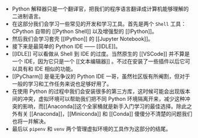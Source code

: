 - Python 解释器只是一个翻译官，把我们的程序语言翻译成计算机能够理解的二进制语言。
- 在这部分我们会学习一些常见的开发和学习工具。首先是两个 `Shell` 工具：CPython 自带的 [[Python Shell]] 以及增强型的 [[IPython]]。
- 然后我们会学习套壳 [[IPython]] 的 [[Jupyter Notebook]]。
- 接下来是最简单的 Python IDE —— [[IDLE]]。
- [[IDLE]] 可以看做从 Shell 到 IDE 的过度。当然原生的 [[VSCode]] 并不算是一个 IDE，因为它只是一个 [[文本编辑器]] 。不过在安装了一些插件以后它可以具有和 IDE 相似的功能。
- [[PyCharm]] 是毫无争议的 Python IDE 一哥，虽然社区版有所阉割，但对于一般的学习和工作任务来说也足够好用了。
- 在使用 Python 的过程中我们会安装很多的第三方库，这时候可能会出现版本间的冲突，虚拟环境可以帮助我们把不同 Python 环境隔离开来，减少这种冲突的影响，而[[Anaconda]]这个全家桶就是新手入门学习的最佳选择。除此之外有关 [[Anaconda]]，[[Miniconda]] 和 [[Conda]] 傻傻分不清楚的问题我们也将一并解决。
- 最后以 `pipenv` 和 `venv` 两个管理虚拟环境的工具作为这部分的结尾。